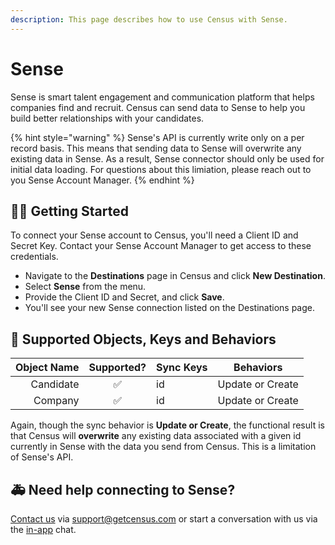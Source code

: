 ```yaml
---
description: This page describes how to use Census with Sense.
---
```


# Sense

Sense is smart talent engagement and communication platform that helps companies find and recruit. Census can send data to Sense to help you build better relationships with your candidates.


{% hint style="warning" %}
Sense's API is currently write only on a per record basis. This means that sending data to Sense will overwrite any existing data in Sense. As a result, Sense connector should only be used for initial data loading. For questions about this limiation, please reach out to you Sense Account Manager.
{% endhint %}

## 🏃‍♀️ Getting Started

To connect your Sense account to Census, you'll need a Client ID and Secret Key. Contact your Sense Account Manager to get access to these credentials.

* Navigate to the **Destinations** page in Census and click **New Destination**.
* Select **Sense** from the menu.
* Provide the Client ID and Secret, and click **Save**.
* You'll see your new Sense connection listed on the Destinations page.

## 🔀 Supported Objects, Keys and Behaviors

| **Object Name** | **Supported?** |  **Sync Keys**   | **Behaviors** |
| --------------: | :------------: | ---------------- | --------------|
|    Candidate    |        ✅      |        id        | Update or Create |
|     Company     |        ✅      |        id        | Update or Create |

Again, though the sync behavior is **Update or Create**, the functional result is that Census will **overwrite** any existing data associated with a given id currently in Sense with the data you send from Census. This is a limitation of Sense's API.

## 🚑 Need help connecting to Sense?

[Contact us](mailto:support@getcensus.com) via support@getcensus.com or start a conversation with us via the [in-app](https://app.getcensus.com) chat.
